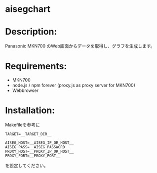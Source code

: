 aisegchart
==========

# Description:
  Panasonic MKN700 のWeb画面からデータを取得し、グラフを生成します。

# Requirements:
* MKN700
* node.js / npm forever (proxy.js as proxy server for MKN700)
* Webbrowser 

# Installation:
Makefileを参考に

    TARGET=__TARGET_DIR__
    
    AISEG_HOST=__AISEG_IP_OR_HOST__
    AISEG_PASS=__AISEG_PASSWORD__
    PROXY_HOST=__PROXY_IP_OR_HOST__
    PROXY_PORT=__PROXY_PORT__

を設定してください。
